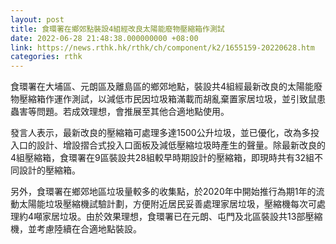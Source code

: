 ```yaml
---
layout: post
title: 食環署在鄉郊點裝設4組經改良太陽能廢物壓縮箱作測試
date: 2022-06-28 21:48:38.000000000 +08:00
link: https://news.rthk.hk/rthk/ch/component/k2/1655159-20220628.htm
categories: rthk
---
```


食環署在大埔區、元朗區及離島區的鄉郊地點，裝設共4組經最新改良的太陽能廢物壓縮箱作運作測試，以減低市民因垃圾箱滿載而胡亂棄置家居垃圾，並引致鼠患蟲害等問題。若成效理想，會推展至其他合適地點使用。

發言人表示，最新改良的壓縮箱可處理多達1500公升垃圾，並已優化，改為多投入口的設計、增設摺合式投入口面板及減低壓縮垃圾時產生的聲量。除最新改良的4組壓縮箱，食環署在9區裝設共28組較早時期設計的壓縮箱，即現時共有32組不同設計的壓縮箱。

另外，食環署在鄉郊地區垃圾量較多的收集點，於2020年中開始推行為期1年的流動太陽能垃圾壓縮機試驗計劃，方便附近居民妥善處理家居垃圾，壓縮機每次可處理約4噸家居垃圾。由於效果理想，食環署已在元朗、屯門及北區裝設共13部壓縮機，並考慮陸續在合適地點裝設。
